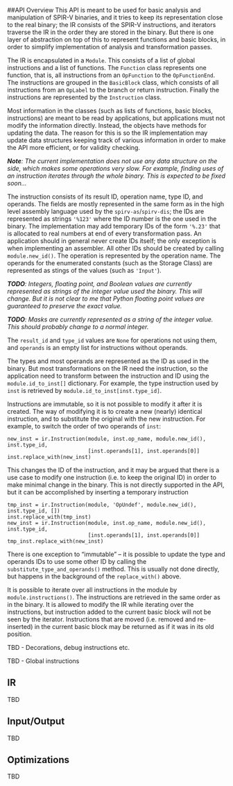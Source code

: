 ##API Overview
This API is meant to be used for basic analysis and manipulation of SPIR-V 
binaries, and it tries to keep its representation close to the real binary;
the IR consists of the SPIR-V instructions, and iterators traverse the IR
in the order they are stored in the binary. But there is one layer of
abstraction on top of this to represent functions and basic blocks, in
order to simplify implementation of analysis and transformation passes.

The IR is encapsulated in a `Module`. This consists of a list of global
instructions and a list of functions. The `Function` class represents
one function, that is, all instructions from an `OpFunction` to the
`OpFunctionEnd`. The instructions are grouped in the `BasicBlock` class,
which consists of all instructions from an `OpLabel` to the branch or return
instruction. Finally the instructions are represented by the `Instruction`
class.

Most information in the classes (such as lists of functions, basic blocks,
instructions) are meant to be read by applications, but applications must
not modify the information directly. Instead, the objects have methods
for updating the data. The reason for this is so the IR implementation
may update data structures keeping track of various information in order to
make the API more efficient, or for validity checking.

_**Note**: The current implementation does not use any data structure on the
side, which makes some operations very slow. For example, finding uses of an
instruction iterates through the whole binary. This is expected to be
fixed soon..._

The instruction consists of its result ID, operation name, type ID, and
operands. The fields are mostly represented in the same form as in the
high level assembly language used by the `spirv-as`/`spirv-dis`; the IDs
are represented as strings `'%123'` where the ID number is the one used
in the binary. The implementation may add temporary IDs of the form
`'%.23'` that is allocated to real numbers at end of every transformation
pass. An application should in general never create IDs itself; the only
exception is when implementing an assembler. All other IDs should be
created by calling `module.new_id()`. The operation is represented by
the operation name. The operands for the enumerated constants (such as
the Storage Class) are represented as stings of the values (such as
`'Input'`).

_**TODO**: Integers, floating point, and Boolean values are currently represented
as strings of the integer value used the binary. This will change. But it is not
clear to me that Python floating point values are guaranteed to preserve
the exact value._

_**TODO**: Masks are currently represented as a string of the integer value.
This should probably change to a normal integer._

The `result_id` and `type_id` values are `None` for operations not using
them, and `operands` is an empty list for instructions without operands.

The types and most operands are represented as the ID as used in the
binary. But most transformations on the IR need the instruction, so the
application need to transform between the instruction and ID using the
`module.id_to_inst[]` dictionary. For example, the type instruction
used by `inst` is retrieved by `module.id_to_inst[inst.type_id]`.

Instructions are immutable, so it is not possible to modify it after
it is created. The way of modifying it is to create a new (nearly)
identical instruction, and to substitute the original with the new
instruction. For example, to switch the order of two operands of
`inst`:

```
new_inst = ir.Instruction(module, inst.op_name, module.new_id(), inst.type_id,
                          [inst.operands[1], inst.operands[0]]
inst.replace_with(new_inst)
```

This changes the ID of the instruction, and it may be argued that 
there is a use case to modify one instruction (i.e. to keep the
original ID) in order to make minimal change in the binary. This
is not directly supported in the API, but it can be accomplished
by inserting a temporary instruction

```
tmp_inst = ir.Instruction(module, 'OpUndef', module.new_id(), inst.type_id, [])
inst.replace_with(tmp_inst)
new_inst = ir.Instruction(module, inst.op_name, module.new_id(), inst.type_id,
                          [inst.operands[1], inst.operands[0]]
tmp_inst.replace_with(new_inst)
```

There is one exception to “immutable” – it is possible to update
the type and operands IDs to use some other ID by calling the
`substitute_type_and_operands()` method. This is usually not done
directly, but happens in the background of the `replace_with()` above.

It is possible to iterate
over all instructions in the module by `module.instructions()`. The
instructions are retrieved in the same order as in the binary. It is
allowed to modify the IR while iterating over the instructions, but
instruction added to the current basic block will not be seen by the
iterator. Instructions that are moved (i.e. removed and re-inserted)
in the current basic block may be returned as if it was in its old
position.

TBD - Decorations, debug instructions etc.

TBD - Global instructions

## IR
TBD

## Input/Output
TBD

## Optimizations
TBD
